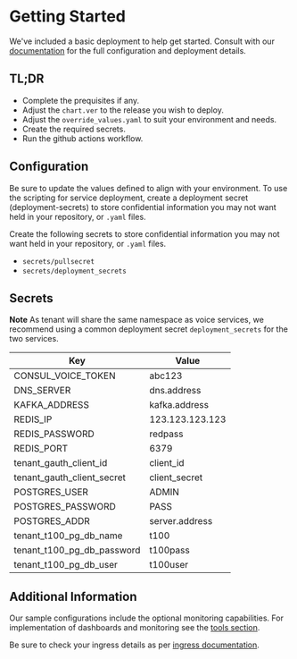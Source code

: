 # Getting Started
We've included a basic deployment to help get started.
Consult with our [documentation](https://all.docs.genesys.com/VM/Current/VMPEGuide/Overview) for the full configuration and deployment details.

## TL;DR
- Complete the prequisites if any.
- Adjust the `chart.ver` to the release you wish to deploy.
- Adjust the `override_values.yaml` to suit your environment and needs.
- Create the required secrets.
- Run the github actions workflow.

## Configuration

Be sure to update the values defined to align with your environment.
To use the scripting for service deployment, create a deployment secret (deployment-secrets) to store confidential information you may not want held in your repository, or `.yaml` files. 


Create the following secrets to store confidential information you may not want held in your repository, or `.yaml` files. 
- `secrets/pullsecret`
- `secrets/deployment_secrets`

## Secrets 

**Note** As tenant will share the same namespace as voice services, we recommend using a common deployment secret `deployment_secrets` for the two services. 


|Key|Value|
|-|-|
CONSUL_VOICE_TOKEN|abc123
DNS_SERVER|dns.address 
KAFKA_ADDRESS|kafka.address
REDIS_IP|123.123.123.123
REDIS_PASSWORD| redpass
REDIS_PORT| 6379
tenant_gauth_client_id| client_id
tenant_gauth_client_secret| client_secret
POSTGRES_USER| ADMIN
POSTGRES_PASSWORD| PASS
POSTGRES_ADDR| server.address
tenant_t100_pg_db_name| t100
tenant_t100_pg_db_password| t100pass
tenant_t100_pg_db_user| t100user                     

## Additional Information

Our sample configurations include the optional monitoring capabilities. For implementation of dashboards and monitoring see the [tools section](/tools).

Be sure to check your ingress details as per [ingress documentation](/doc/ingress.md).
